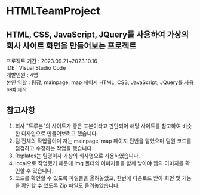# HTMLTeamProject  
  
## HTML, CSS, JavaScript, JQuery를 사용하여 가상의 회사 사이트 화면을 만들어보는 프로젝트  
프로젝트 기간 : 2023.09.21~2023.10.16  
IDE : Visual Studio Code  
개발인원 : 4명  
본인 역할 : 팀장, mainpage, map 페이지 HTML, CSS, JavaScript, JQuery를 사용하여 제작  
  
## 참고사항  
1. 회사 "트루본"의 사이트가 좋은 표본이라고 판단되어 해당 사이트를 참고하여 비슷한 디자인으로 만들어보려고 했습니다.  
2. 팀 전체의 작업물이며 저는 mainpage, map 페이지 전반을 맡았으며 팀원 코드를 점검하고 수정하는 작업을 했습니다.  
3. Replates는 팀명이자 가상의 회사명으로 사용하였습니다.  
4. local으로 작업했기 때문에 img 폴더의 이미지들을 함께 받아야 웹의 이미지를 확인할 수 있습니다.  
5. 코드를 확인할 수 있도록 파일들을 올려놓았고, 한번에 다운로드 받아 화면 및 기능을 확인할 수 있도록 Zip 파일도 올려놓았습니다.  
